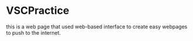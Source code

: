 # VSCPractice
<p>this is a web page that used web-based interface to create easy webpages to push to the internet.<p>